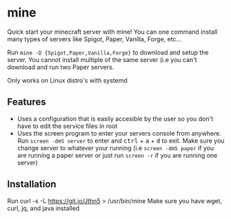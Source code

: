 # mine

Quick start your minecraft server with mine! You can one command install many types of servers like Spigot, Paper, Vanilla, Forge, etc...

Run `mine -D {Spigot,Paper,Vanilla,Forge}` to download and setup the server. You cannot install multiple of the same server (i.e you can't download and run two Paper servers.

Only works on Linux distro's with systemd

## Features
* Uses a configuration that is easily accesible by the user so you don't have to edit the service files in root
* Uses the screen program to enter your servers console from anywhere. Run `screen -dmS server` to enter and <kbd>ctrl</kbd> + <kbd>a</kbd> + <kbd>d</kbd> to exit. Make sure you change server to whatever your running (i.e `screen -dmS paper` if you are running a paper server or just run `screen -r` if you are running one server)



## Installation
Run curl -s -L https://git.io/Jthn5 > /usr/bin/mine
Make sure you have wget, curl, jq, and java installed
